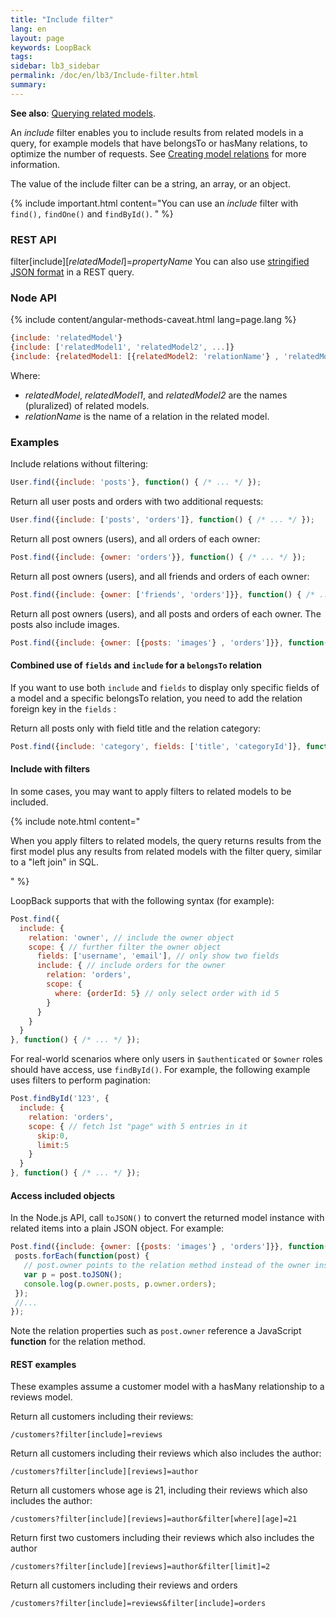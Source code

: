 ```yaml
---
title: "Include filter"
lang: en
layout: page
keywords: LoopBack
tags:
sidebar: lb3_sidebar
permalink: /doc/en/lb3/Include-filter.html
summary:
---
```


**See also**: [Querying related models](Querying-related-models.html).

An _include_ filter enables you to include results from related models in a query, for example models that have belongsTo or hasMany relations, to optimize the number of requests.
See [Creating model relations](Creating-model-relations.html) for more information.

The value of the include filter can be a string, an array, or an object.

{% include important.html content="You can use an _include_ filter with `find(),` `findOne()` and `findById()`.
" %}

### **REST API**

filter[include][_relatedModel_]=_propertyName_
You can also use [stringified JSON format](Querying-data.html#using-stringified-json-in-rest-queries) in a REST query.

### Node API

{% include content/angular-methods-caveat.html lang=page.lang %}

```javascript
{include: 'relatedModel'}
{include: ['relatedModel1', 'relatedModel2', ...]}
{include: {relatedModel1: [{relatedModel2: 'relationName'} , 'relatedModel']}}
```

Where:

* _relatedModel_, _relatedModel1_, and _relatedModel2_ are the names (pluralized) of related models.
* _relationName_ is the name of a relation in the related model.

### Examples

Include relations without filtering:

```javascript
User.find({include: 'posts'}, function() { /* ... */ });
```

Return all user posts and orders with two additional requests:

```javascript
User.find({include: ['posts', 'orders']}, function() { /* ... */ });
```

Return all post owners (users), and all orders of each owner:

```javascript
Post.find({include: {owner: 'orders'}}, function() { /* ... */ });
```

Return all post owners (users), and all friends and orders of each owner:

```javascript
Post.find({include: {owner: ['friends', 'orders']}}, function() { /* ... */ });
```

Return all post owners (users), and all posts and orders of each owner. The posts also include images.

```javascript
Post.find({include: {owner: [{posts: 'images'} , 'orders']}}, function() { /* ... */ });
```

#### Combined use of `fields` and `include` for a `belongsTo` relation

If you want to use both `include` and `fields` to display only specific fields of a model and a specific belongsTo relation, you need to add the relation foreign key in the `fields` :

Return all posts only with field title and the relation category:
```javascript
Post.find({include: 'category', fields: ['title', 'categoryId']}, function() { /* ... */ });
```

#### Include with filters

In some cases, you may want to apply filters to related models to be included.

{% include note.html content="

When you apply filters to related models, the query returns results from the first model plus any results from related models with the filter query,
similar to a \"left join\" in SQL.

" %}

LoopBack supports that with the following syntax (for example):

```javascript
Post.find({
  include: {
    relation: 'owner', // include the owner object
    scope: { // further filter the owner object
      fields: ['username', 'email'], // only show two fields
      include: { // include orders for the owner
        relation: 'orders', 
        scope: {
          where: {orderId: 5} // only select order with id 5
        }
      }
    }
  }
}, function() { /* ... */ });
```

For real-world scenarios where only users in `$authenticated` or `$owner` roles should have access, use `findById()`.
For example, the following example uses filters to perform pagination:

```javascript
Post.findById('123', {
  include: {
    relation: 'orders',
    scope: { // fetch 1st "page" with 5 entries in it
      skip:0,
      limit:5
    }
  }
}, function() { /* ... */ });
```

#### Access included objects

In the Node.js API, call `toJSON()` to convert the returned model instance with related items into a plain JSON object. For example:

```javascript
Post.find({include: {owner: [{posts: 'images'} , 'orders']}}, function(err, posts) {
 posts.forEach(function(post) {
   // post.owner points to the relation method instead of the owner instance
   var p = post.toJSON();
   console.log(p.owner.posts, p.owner.orders);
 });
 //... 
});
```

Note the relation properties such as `post.owner` reference a JavaScript **function** for the relation method.

#### REST examples

These examples assume a customer model with a hasMany relationship to a reviews model. 

Return all customers including their reviews:

`/customers?filter[include]=reviews`

Return all customers including their reviews which also includes the author:

`/customers?filter[include][reviews]=author`

Return all customers whose age is 21, including their reviews which also includes the author:

`/customers?filter[include][reviews]=author&filter[where][age]=21`

Return first two customers including their reviews which also includes the author

`/customers?filter[include][reviews]=author&filter[limit]=2`

Return all customers including their reviews and orders

`/customers?filter[include]=reviews&filter[include]=orders`
